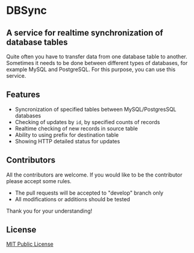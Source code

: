 # DBSync

## A service for realtime synchronization of database tables

Quite often you have to transfer data from one database table to another. Sometimes it needs to be done between different types of databases, for example MySQL and PostgreSQL. For this purpose, you can use this service.

## Features

- Syncronization of specified tables between MySQL/PostgresSQL databases
- Checking of updates by `id`, by specified counts of records
- Realtime checking of new records in source table
- Ability to using prefix for destination table
- Showing HTTP detailed status for updates

## Contributors

All the contributors are welcome. If you would like to be the contributor please accept some rules.
- The pull requests will be accepted to "develop" branch only
- All modifications or additions should be tested

Thank you for your understanding!

## License

[MIT Public License](https://github.com/takama/dbsync/blob/master/LICENSE)
